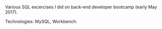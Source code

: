 Various SQL excercises I did on back-end developer bootcamp (early May 2017).

Technologies: MySQL, Workbench.

